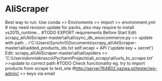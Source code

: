 # AliScraper
Best way to run:
Use conda >> Enviroments >> import >> environment.yml # may need revision update for packs, also may require to install vs2015_runtime...
#TODO EXPORT requirements
Before Start
Edit:
scrapy_ali\AliScraper-master\ali\ali\sync_db_woocommerce.py >> update with path .. 
r'C:\Users\Synchr0\Documents\scrapy_ali\AliScraper-master\ali\added_products_ids.txt
self.wcapi = API ('update key + secret')
Edit:
scrapy_ali\AliScraper-master\ali\ali\spiders >> 
'C:\\Users\\donniebrasco\\PycharmProjects\\ali_scrapy\\ali\\urls_to_scrape.txt' >>update to correct path
#TODO Check functionality eg. try to import products from scrape to test_site
#http://server764802.nazwa.pl/tester/wp-admin/ >> keys via email
